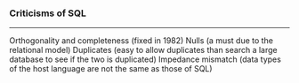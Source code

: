 ### Criticisms of SQL
___
Orthogonality and completeness (fixed in 1982)
Nulls (a must due to the relational model)
Duplicates (easy to allow duplicates than search a large database to see if the two is duplicated)
Impedance mismatch (data types of the host language are not the same as those of SQL)
